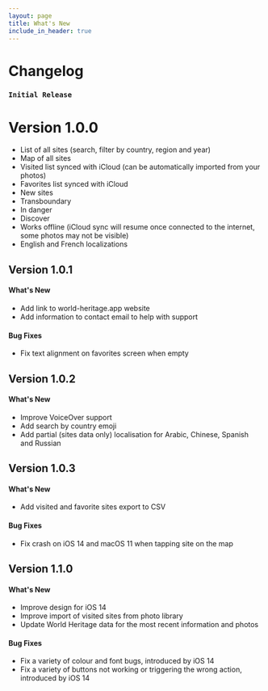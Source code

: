 ```yaml
---
layout: page
title: What's New
include_in_header: true
---
```


# Changelog

### `Initial Release`
# **Version 1.0.0**
- List of all sites (search, filter by country, region and year)
- Map of all sites
- Visited list synced with iCloud (can be automatically imported from your photos)
- Favorites list synced with iCloud
- New sites
- Transboundary
- In danger
- Discover
- Works offline (iCloud sync will resume once connected to the internet, some photos may not be visible)
- English and French localizations

## **Version 1.0.1**

#### What's New
- Add link to world-heritage.app website
- Add information to contact email to help with support

#### Bug Fixes
- Fix text alignment on favorites screen when empty

## **Version 1.0.2**

#### What's New
- Improve VoiceOver support
- Add search by country emoji
- Add partial (sites data only) localisation for Arabic, Chinese, Spanish and Russian

## **Version 1.0.3**

#### What's New
- Add visited and favorite sites export to CSV

#### Bug Fixes
- Fix crash on iOS 14 and macOS 11 when tapping site on the map

## **Version 1.1.0**

#### What's New
- Improve design for iOS 14
- Improve import of visited sites from photo library
- Update World Heritage data for the most recent information and photos

#### Bug Fixes
- Fix a variety of colour and font bugs, introduced by iOS 14
- Fix a variety of buttons not working or triggering the wrong action, introduced by iOS 14 
